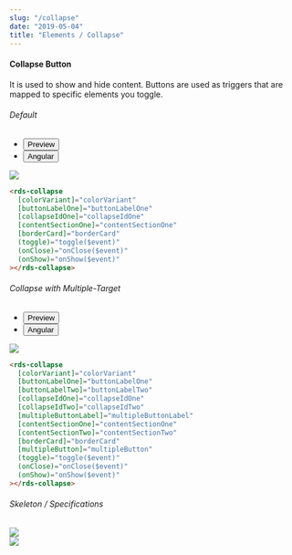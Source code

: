 ```yaml
---
slug: "/collapse"
date: "2019-05-04"
title: "Elements / Collapse"
---
```


<!-- CSS only -->
<link href="https://cdn.jsdelivr.net/npm/bootstrap@5.1.3/dist/css/bootstrap.min.css" rel="stylesheet" integrity="sha384-1BmE4kWBq78iYhFldvKuhfTAU6auU8tT94WrHftjDbrCEXSU1oBoqyl2QvZ6jIW3" crossorigin="anonymous">
<link rel="stylesheet" href="../../../../../../../raaghu/src/assets/css/style-elements.css">
<link rel="stylesheet" href="../../../../../../../raaghu/src/assets/css/main.css">

#### Collapse Button

<p class="checkbox-def">It is used to show and hide content. Buttons are used as triggers that are mapped to specific elements you toggle.</p>

<section class="py-4">
    <h6>Default</h6>
    <div class="py-3">
      <div class="cust-tabs">
        <ul class="nav nav-tabs" id="myTab" role="tablist">
          <li class="nav-item" role="presentation">
            <button class="nav-link active" id="PreviewBasic-tab" data-bs-toggle="tab" data-bs-target="#PreviewBasic" type="button" role="tab" aria-controls="PreviewBasic" aria-selected="true">Preview </button>
          </li>
          <li class="nav-item" role="presentation">
            <button class="nav-link" id="AngularBasic-tab" data-bs-toggle="tab" data-bs-target="#AngularBasic" type="button" role="tab" aria-controls="AngularBasic" aria-selected="false"><i class="bi bi-code-slash" style="font-size:1.0rem"></i>Angular</button>
          </li>
        </ul>
      </div>
      <div class="tab-content card border" id="myTabContent">
        <div class="tab-pane fade show active" id="PreviewBasic" role="tabpanel" aria-labelledby="PreviewBasic-tab">
           <div class="contents  p-5">
              <div class="row">
               <div class="col-md-12">
                   <img src="/images/collapse-basic.png" class="img-fuild w-100">
               </div>                           
           </div>
                       
  </div>
        </div>
        <div class="tab-pane fade show" id="AngularBasic" role="tabpanel" aria-labelledby="AngularBasic-tab">
          <div class="contents bg-code">
<div class="row  m-0 p-4">

```html
<rds-collapse
  [colorVariant]="colorVariant"
  [buttonLabelOne]="buttonLabelOne"
  [collapseIdOne]="collapseIdOne"
  [contentSectionOne]="contentSectionOne"
  [borderCard]="borderCard"
  (toggle)="toggle($event)"
  (onClose)="onClose($event)"
  (onShow)="onShow($event)"
></rds-collapse>
```

</div>
          </div>
        </div>
      </div>
    </div>
  </section>


  <section class="py-4">
    <h6>Collapse with Multiple-Target</h6>
    <div class="py-3">
      <div class="cust-tabs">
        <ul class="nav nav-tabs" id="myTab" role="tablist">
          <li class="nav-item" role="presentation">
            <button class="nav-link active" id="PreviewHorizontal-tab" data-bs-toggle="tab" data-bs-target="#PreviewHorizontal" type="button" role="tab" aria-controls="PreviewHorizontal" aria-selected="true">Preview </button>
          </li>
          <li class="nav-item" role="presentation">
            <button class="nav-link" id="AngularHorizontal-tab" data-bs-toggle="tab" data-bs-target="#AngularHorizontal" type="button" role="tab" aria-controls="AngularHorizontal" aria-selected="false"><i class="bi bi-code-slash" style="font-size:1.0rem"></i>Angular</button>
          </li>
        </ul>
      </div>
      <div class="tab-content card border" id="myTabContent">
        <div class="tab-pane fade show active" id="PreviewHorizontal" role="tabpanel" aria-labelledby="PreviewHorizontal-tab">
          <div class="contents p-5">
            <div class="row">
              <div class="col-md-12">
                <img src="/images/collapse-multiple-target.png" class="img-fuild w-100">
              </div>
          </div>
        </div>
        <div class="tab-pane fade show" id="AngularHorizontal" role="tabpanel" aria-labelledby="AngularHorizontal-tab">
<div class="contents bg-code">
<div class="row  m-0 p-4">

```html
<rds-collapse
  [colorVariant]="colorVariant"
  [buttonLabelOne]="buttonLabelOne"
  [buttonLabelTwo]="buttonLabelTwo"
  [collapseIdOne]="collapseIdOne"
  [collapseIdTwo]="collapseIdTwo"
  [multipleButtonLabel]="multipleButtonLabel"
  [contentSectionOne]="contentSectionOne"
  [contentSectionTwo]="contentSectionTwo"
  [borderCard]="borderCard"
  [multipleButton]="multipleButton"
  (toggle)="toggle($event)"
  (onClose)="onClose($event)"
  (onShow)="onShow($event)"
></rds-collapse>
```

</div>
          </div>
        </div>
      </div>
    </div>
  </section>

  <section class="py-4">
                        <h6>
                           Skeleton / Specifications
                        </h6>
                        <div class="py-3">
                              <!-- Tab panes -->
                              <div class="">
                                 <div class="row">
                                    <div class="col-md-6">
                                       <img src="https://portal.raaghu.io/images/components/_collapse-button/img-1.png" class="img-fluid">
                                    </div>
                                    <div class="col-md-6 ">
                                       <img src="https://portal.raaghu.io/images/components/_collapse-button/img-2.png" class="img-fluid">
                                    </div>
                                 </div>
                              </div>
                        </div>
                     </section>



<!-- JavaScript Bundle with Popper -->
<script src="https://cdn.jsdelivr.net/npm/bootstrap@5.1.3/dist/js/bootstrap.bundle.min.js" integrity="sha384-ka7Sk0Gln4gmtz2MlQnikT1wXgYsOg+OMhuP+IlRH9sENBO0LRn5q+8nbTov4+1p" crossorigin="anonymous"></script>

